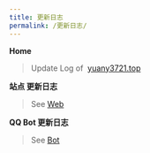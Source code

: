```yaml
---
title: 更新日志
permalink: /更新日志/
---
```


**Home**

> Update Log of &nbsp;[yuany3721.top](http://yuany3721.top)

**站点 更新日志**

> See [Web](Web/)

**QQ Bot 更新日志**

> See [Bot](Bot/)
